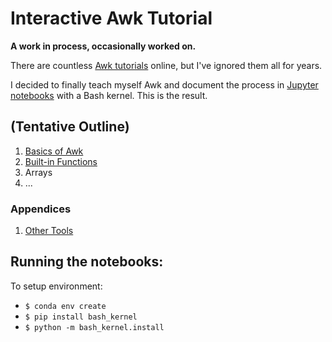 # Interactive Awk Tutorial

__A work in process, occasionally worked on.__

There are countless [Awk tutorials](https://www.google.com/search?q=awk+tutorial) online, but I've ignored them all for years.

I decided to finally teach myself Awk and document the process in [Jupyter notebooks](http://jupyter.org/) with a Bash kernel. This is the result.

## (Tentative Outline)

1. [Basics of Awk](Lesson%2001%20Basics%20of%20Awk.ipynb)
2. [Built-in Functions](Lesson%2002%20Built%20in%20Functions.ipynb)
3. Arrays
4. ...

### Appendices

1. [Other Tools](Appendix%2001%20Other%20Tools.ipynb)


## Running the notebooks:

To setup environment:

* `$ conda env create`
* `$ pip install bash_kernel`
* `$ python -m bash_kernel.install`
